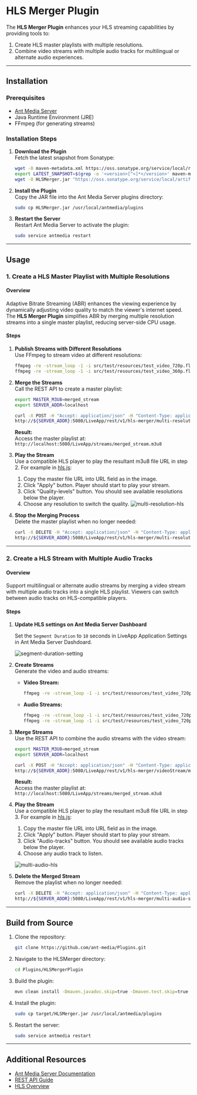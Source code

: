 # HLS Merger Plugin

The **HLS Merger Plugin** enhances your HLS streaming capabilities by providing tools to:

1. Create HLS master playlists with multiple resolutions.
2. Combine video streams with multiple audio tracks for multilingual or alternate audio experiences.

---

## Installation

### Prerequisites
- [Ant Media Server](https://antmedia.io/)
- Java Runtime Environment (JRE)
- FFmpeg (for generating streams)

### Installation Steps

1. **Download the Plugin**  
   Fetch the latest snapshot from Sonatype:

   ```bash
   wget -O maven-metadata.xml https://oss.sonatype.org/service/local/repositories/snapshots/content/io/antmedia/plugin/HLSMerger/maven-metadata.xml
   export LATEST_SNAPSHOT=$(grep -o '<version>[^<]*</version>' maven-metadata.xml | tail -n 1 | sed -e 's/<version>//g' -e 's/<\/version>//g')
   wget -O HLSMerger.jar "https://oss.sonatype.org/service/local/artifact/maven/redirect?r=snapshots&g=io.antmedia.plugin&a=HLSMerger&v=${LATEST_SNAPSHOT}&e=jar"
   ```

2. **Install the Plugin**  
   Copy the JAR file into the Ant Media Server plugins directory:

   ```bash
   sudo cp HLSMerger.jar /usr/local/antmedia/plugins
   ```

3. **Restart the Server**  
   Restart Ant Media Server to activate the plugin:

   ```bash
   sudo service antmedia restart
   ```

---

## Usage

### 1. Create a HLS Master Playlist with Multiple Resolutions

#### Overview  
Adaptive Bitrate Streaming (ABR) enhances the viewing experience by dynamically adjusting video quality to match the viewer's internet speed. The **HLS Merger Plugin** simplifies ABR by merging multiple resolution streams into a single master playlist, reducing server-side CPU usage.

#### Steps

1. **Publish Streams with Different Resolutions**  
   Use FFmpeg to stream video at different resolutions:

   ```bash
   ffmpeg -re -stream_loop -1 -i src/test/resources/test_video_720p.flv -codec copy -f flv rtmp://localhost/LiveApp/stream1
   ffmpeg -re -stream_loop -1 -i src/test/resources/test_video_360p.flv -codec copy -f flv rtmp://localhost/LiveApp/stream2
   ```

2. **Merge the Streams**  
   Call the REST API to create a master playlist:

   ```bash
   export MASTER_M3U8=merged_stream
   export SERVER_ADDR=localhost

   curl -X POST -H "Accept: application/json" -H "Content-Type: application/json" \
   http://${SERVER_ADDR}:5080/LiveApp/rest/v1/hls-merger/multi-resolution-stream/$MASTER_M3U8 -d '["stream1", "stream2"]'
   ```

   **Result:**  
   Access the master playlist at:  
   `http://localhost:5080/LiveApp/streams/merged_stream.m3u8`

3. **Play the Stream**  
   Use a compatible HLS player to play the resultant m3u8 file URL in step 2.
   For example in [hls.js](https://hlsjs.video-dev.org/demo/):
   1. Copy the master file URL into URL field as in the image.
   2. Click "Apply" button. Player should start to play your stream.
   3. Click "Quality-levels" button. You should see available resolutions below the player.
   4. Choose any resolution to switch the quality.
   ![multi-resolution-hls](multi-resolution-hls.png)

4. **Stop the Merging Process**  
   Delete the master playlist when no longer needed:

   ```bash
   curl -X DELETE -H "Accept: application/json" -H "Content-Type: application/json" \
   http://${SERVER_ADDR}:5080/LiveApp/rest/v1/hls-merger/multi-resolution-stream/$MASTER_M3U8
   ```

---

### 2. Create a HLS Stream with Multiple Audio Tracks

#### Overview  
Support multilingual or alternate audio streams by merging a video stream with multiple audio tracks into a single HLS playlist. Viewers can switch between audio tracks on HLS-compatible players.

#### Steps

1. **Update HLS settings on Ant Media Server Dashboard**

   Set the `Segment Duration` to `10` seconds in LiveApp Application Settings in Ant Media Server Dashdoard.

   ![segment-duration-setting](segment-duration-setting.png)

2. **Create Streams**  
   Generate the video and audio streams:

   - **Video Stream:**

     ```bash
     ffmpeg -re -stream_loop -1 -i src/test/resources/test_video_720p.flv -an -codec copy -f flv rtmp://localhost/LiveApp/videoStream
     ```

   - **Audio Streams:**

     ```bash
     ffmpeg -re -stream_loop -1 -i src/test/resources/test_video_720p.flv -vn -codec copy -f flv rtmp://localhost/LiveApp/audiostream1
     ffmpeg -re -stream_loop -1 -i src/test/resources/test_video_720p.flv -vn -codec copy -f flv rtmp://localhost/LiveApp/audiostream2
     ```

3. **Merge Streams**  
   Use the REST API to combine the audio streams with the video stream:

   ```bash
   export MASTER_M3U8=merged_stream
   export SERVER_ADDR=localhost

   curl -X POST -H "Accept: application/json" -H "Content-Type: application/json" \
   http://${SERVER_ADDR}:5080/LiveApp/rest/v1/hls-merger/videoStream/multi-audio-stream/$MASTER_M3U8 -d '["audiostream1", "audiostream2"]'
   ```

   **Result:**  
   Access the master playlist at:  
   `http://localhost:5080/LiveApp/streams/merged_stream.m3u8`

4. **Play the Stream**  
   Use a compatible HLS player to play the resultant m3u8 file URL in step 3.
   For example in [hls.js](https://hlsjs.video-dev.org/demo/):
   1. Copy the master file URL into URL field as in the image.
   2. Click "Apply" button. Player should start to play your stream.
   3. Click "Audio-tracks" button. You should see available audio tracks below the player.
   4. Choose any audio track to listen.
   
   ![multi-audio-hls](multi-audio-hls.png)

5. **Delete the Merged Stream**  
   Remove the playlist when no longer needed:

   ```bash
   curl -X DELETE -H "Accept: application/json" -H "Content-Type: application/json" \
   http://${SERVER_ADDR}:5080/LiveApp/rest/v1/hls-merger/multi-audio-stream/$MASTER_M3U8
   ```

---

## Build from Source

1. Clone the repository:

   ```bash
   git clone https://github.com/ant-media/Plugins.git
   ```

2. Navigate to the HLSMerger directory:

   ```bash
   cd Plugins/HLSMergerPlugin
   ```

3. Build the plugin:

   ```bash
   mvn clean install -Dmaven.javadoc.skip=true -Dmaven.test.skip=true -Dgpg.skip=true
   ```

4. Install the plugin:

   ```bash
   sudo cp target/HLSMerger.jar /usr/local/antmedia/plugins
   ```

5. Restart the server:

   ```bash
   sudo service antmedia restart
   ```

---

## Additional Resources

- [Ant Media Server Documentation](https://antmedia.io/docs/)
- [REST API Guide](https://antmedia.io/docs/guides/developer-sdk-and-api/rest-api-guide/)
- [HLS Overview](https://en.wikipedia.org/wiki/HTTP_Live_Streaming)